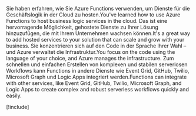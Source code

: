 <span data-ttu-id="d6fa0-101">Sie haben erfahren, wie Sie Azure Functions verwenden, um Dienste für die Geschäftslogik in der Cloud zu hosten.</span><span class="sxs-lookup"><span data-stu-id="d6fa0-101">You've learned how to use Azure Functions to host business logic services in the cloud.</span></span> <span data-ttu-id="d6fa0-102">Das ist eine hervorragende Möglichkeit, gehostete Dienste zu Ihrer Lösung hinzuzufügen, die mit Ihrem Unternehmen wachsen können.</span><span class="sxs-lookup"><span data-stu-id="d6fa0-102">It's a great way to add hosted services to your solution that can scale and grow with your business.</span></span> <span data-ttu-id="d6fa0-103">Sie konzentrieren sich auf den Code in der Sprache Ihrer Wahl – und Azure verwaltet die Infrastruktur.</span><span class="sxs-lookup"><span data-stu-id="d6fa0-103">You focus on the code using the language of your choice, and Azure manages the infrastructure.</span></span> <span data-ttu-id="d6fa0-104">Zum schnellen und einfachen Erstellen von komplexen und stabilen serverlosen Workflows kann Functions in andere Dienste wie Event Grid, GitHub, Twilio, Microsoft Graph und Logic Apps integriert werden.</span><span class="sxs-lookup"><span data-stu-id="d6fa0-104">Functions can integrate with other services, like Event Grid, GitHub, Twilio, Microsoft Graph, and Logic Apps to create complex and robust serverless workflows quickly and easily.</span></span>

[!include[](../../../includes/azure-sandbox-cleanup.md)]